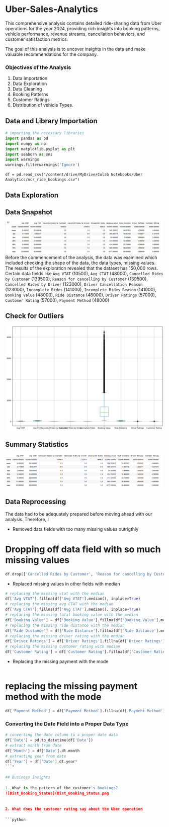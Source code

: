 # Uber-Sales-Analytics
This comprehensive analysis contains detailed ride-sharing data from Uber operations for the year 2024, providing rich insights into booking patterns, vehicle performance, revenue streams, 
cancellation behaviors, and customer satisfaction metrics.

The goal of this analysis is to uncover insights in the data and make valuable recommendations for the company.

### Objectives of the Analysis
1. Data Importation
2. Data Exploration
3. Data Cleaning
4. Booking Patterns
5. Customer Ratings
6. Distribution of vehicle Types.

## Data and Library Importation
```python
# importing the necessary libraries
import pandas as pd
import numpy as np
import matplotlib.pyplot as plt
import seaborn as sns
import warnings
warnings.filterwarnings('Ignore')
```

```
df = pd.read_csv("/content/drive/MyDrive/Colab Notebooks/Uber Analytics/ncr_ride_bookings.csv")
```

## Data Exploration
## Data Snapshot
![data_ana](data_ana.PNG)
Before the commencement of the analysis, the data was examined which included checking the shape of the data, the data types, missing values. The results of the exploration revealed
that the dataset has 150,000 rows. Certain data fields like `Avg VTAT` (10500), `Avg CTAT` (48000), `Cancelled Rides by Customer` (139500), `Reason for cancelling by Customer` (139500),
`Cancelled Rides by Driver` (123000), `Driver Cancellation Reason` (123000), `Incomplete Rides` (141000), `Incomplete Rides Reason` (141000), `Booking Value` (48000), `Ride Distance` (48000),
`Driver Ratings` (57000), `Customer Rating` (57000), `Payment Method` (48000)

## Check for Outliers
![boxplot](boxplot.png)

## Summary Statistics
![summary_statistics](summary_statistics.PNG)






## Data Reprocessing
The data had to be adequately prepared before moving ahead with our analysis. Therefore, I 
* Removed data fields with too many missing values outrigthly
  
 # Dropping off data field with so much missing values
```python
df.drop(['Cancelled Rides by Customer', 'Reason for cancelling by Customer', 'Cancelled Rides by Driver', 'Driver Cancellation Reason', 'Incomplete Rides', 'Incomplete Rides Reason'], axis=1, inplace=True)
  ```

* Replaced missing values in other fields with median

```python
# replacing the missing vtat with the median
df['Avg VTAT'].fillna(df['Avg VTAT'].median(), inplace=True)
# replacing the missing avg CTAT with the median
df['Avg CTAT'].fillna(df['Avg CTAT'].median(), inplace=True)
# replacing the missing total booking value with the median
df['Booking Value'] = df['Booking Value'].fillna(df['Booking Value'].median())
# replacing the missing ride distance with the median
df['Ride Distance'] = df['Ride Distance'].fillna(df['Ride Distance'].median())
# replacing the missing driver rating with the median
df['Driver Ratings'] = df['Driver Ratings'].fillna(df['Driver Ratings'].median())
# replacing the missing customer rating with median
df['Customer Rating'] = df['Customer Rating'].fillna(df['Customer Rating'].median())
```

* Replacing the missing payment with the mode
  ```python
# replacing the missing payment method with the mode
```python
df['Payment Method'] = df['Payment Method'].fillna(df['Payment Method'].mode()[0])
  ```

### Converting the Date Field into a Proper Data Type

```python
# converting the date column to a proper date data
df['Date'] = pd.to_datetime(df['Date'])
# extract month from date
df['Month'] = df['Date'].dt.month
# extracting year from date
df['Year'] = df['Date'].dt.year*
```*

## Business Insights

1. What is the pattern of the customer's bookings?
![Dist_Booking_Status](Dist_Booking_Status.png


2. What does the customer rating say about the Uber operation

```python

```


